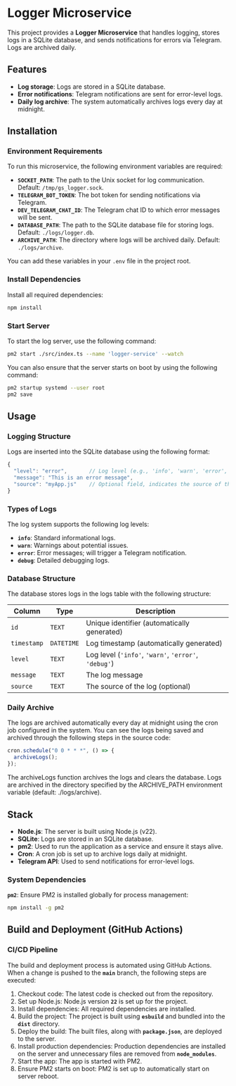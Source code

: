 # Logger Microservice

This project provides a **Logger Microservice** that handles logging, stores logs in a SQLite database, and sends notifications for errors via Telegram. Logs are archived daily.

## Features
- **Log storage**: Logs are stored in a SQLite database.
- **Error notifications**: Telegram notifications are sent for error-level logs.
- **Daily log archive**: The system automatically archives logs every day at midnight.

## Installation

### Environment Requirements

To run this microservice, the following environment variables are required:

- **`SOCKET_PATH`**: The path to the Unix socket for log communication. Default: `/tmp/gs_logger.sock`.
- **`TELEGRAM_BOT_TOKEN`**: The bot token for sending notifications via Telegram.
- **`DEV_TELEGRAM_CHAT_ID`**: The Telegram chat ID to which error messages will be sent.
- **`DATABASE_PATH`**: The path to the SQLite database file for storing logs. Default: `./logs/logger.db`.
- **`ARCHIVE_PATH`**: The directory where logs will be archived daily. Default: `./logs/archive`.

You can add these variables in your `.env` file in the project root.

### Install Dependencies

Install all required dependencies:

```bash
npm install
```

### Start Server

To start the log server, use the following command:

```bash
pm2 start ./src/index.ts --name 'logger-service' --watch
```

You can also ensure that the server starts on boot by using the following command:

```bash
pm2 startup systemd --user root
pm2 save
```

## Usage

### Logging Structure

Logs are inserted into the SQLite database using the following format:

```js
{
  "level": "error",       // Log level (e.g., 'info', 'warn', 'error', 'debug')
  "message": "This is an error message",
  "source": "myApp.js"    // Optional field, indicates the source of the log
}
```

### Types of Logs

The log system supports the following log levels:

- **`info`**: Standard informational logs.
- **`warn`**: Warnings about potential issues.
- **`error`**: Error messages; will trigger a Telegram notification.
- **`debug`**: Detailed debugging logs.

### Database Structure

The database stores logs in the logs table with the following structure:

| Column     | Type     | Description                                         |
|------------|----------|-----------------------------------------------------|
| `id`       | `TEXT`   | Unique identifier  (automatically generated)        |
| `timestamp`| `DATETIME`| Log timestamp (automatically generated)            |
| `level`    | `TEXT`   | Log level (`'info'`, `'warn'`, `'error'`, `'debug'`) |
| `message`  | `TEXT`   | The log message                                     |
| `source`   | `TEXT`   | The source of the log (optional)                    |

### Daily Archive

The logs are archived automatically every day at midnight using the cron job configured in the system. You can see the logs being saved and archived through the following steps in the source code:

```js
cron.schedule("0 0 * * *", () => {
  archiveLogs();
});
```
The archiveLogs function archives the logs and clears the database. Logs are archived in the directory specified by the ARCHIVE_PATH environment variable (default: ./logs/archive).

## Stack

- **Node.js**: The server is built using Node.js (v22).
- **SQLite**: Logs are stored in an SQLite database.
- **pm2**: Used to run the application as a service and ensure it stays alive.
- **Cron**: A cron job is set up to archive logs daily at midnight.
- **Telegram API**: Used to send notifications for error-level logs.

### System Dependencies

**`pm2`**: Ensure PM2 is installed globally for process management:

```bash
npm install -g pm2
```

## Build and Deployment (GitHub Actions)

### CI/CD Pipeline

The build and deployment process is automated using GitHub Actions. When a change is pushed to the **`main`** branch, the following steps are executed:

1. Checkout code: The latest code is checked out from the repository.
2. Set up Node.js: Node.js version **`22`** is set up for the project.
3. Install dependencies: All required dependencies are installed.
4. Build the project: The project is built using **`esbuild`** and bundled into the **`dist`** directory.
5. Deploy the build: The built files, along with **`package.json`**, are deployed to the server.
6. Install production dependencies: Production dependencies are installed on the server and unnecessary files are removed from **`node_modules`**.
7. Start the app: The app is started with PM2.
8. Ensure PM2 starts on boot: PM2 is set up to automatically start on server reboot.